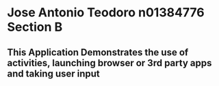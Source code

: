 # Jose Antonio Teodoro n01384776 Section B
## This Application Demonstrates the use of activities, launching browser or 3rd party apps and taking user input